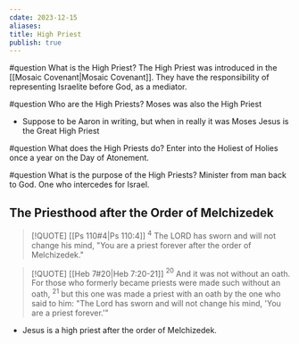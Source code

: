 ```yaml
---
cdate: 2023-12-15
aliases: 
title: High Priest
publish: true
---
```



#question What is the High Priest?
The High Priest was introduced in the [[Mosaic Covenant|Mosaic Covenant]].
They have the responsibility of representing Israelite before God, as a mediator.


#question  Who are the High Priests?
Moses was also the High Priest
- Suppose to be Aaron in writing, but when in really it was Moses
Jesus is the Great High Priest

#question What does the High Priests do?
Enter into the Holiest of Holies once a year on the Day of Atonement.

#question What is the purpose of the High Priests?
Minister from man back to God. One who intercedes for Israel.

## The Priesthood after the Order of Melchizedek

> [!QUOTE] [[Ps 110#4|Ps 110:4]]
> $^{4}$ The LORD has sworn and will not change his mind, "You are a priest forever after the order of Melchizedek."  

> [!QUOTE] [[Heb 7#20|Heb 7:20-21]]
> $^{20}$ And it was not without an oath. For those who formerly became priests were made such without an oath,  $^{21}$ but this one was made a priest with an oath by the one who said to him: "The Lord has sworn and will not change his mind, 'You are a priest forever.'"  

- Jesus is a high priest after the order of Melchizedek.


